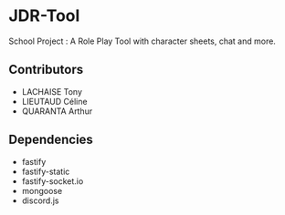 # JDR-Tool

School Project : A Role Play Tool with character sheets, chat and more.

## Contributors

- LACHAISE Tony
- LIEUTAUD Céline
- QUARANTA Arthur

## Dependencies

- fastify
- fastify-static
- fastify-socket.io
- mongoose
- discord.js